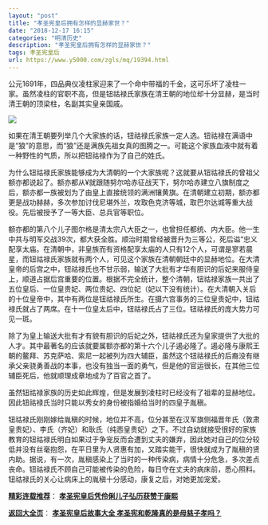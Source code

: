 ```yaml
---
layout: "post"
title: "孝圣宪皇后拥有怎样的显赫家世？"
date: "2018-12-17 16:15"
categories: "明清历史"
description: "孝圣宪皇后拥有怎样的显赫家世？"
tags: 孝圣宪皇后
url: https://www.y5000.com/zgls/mq/19394.html
---
```






公元1691年，四品典仪凌柱家迎来了一个命中带福的千金，这可乐坏了凌柱一家。虽然凌柱的官职不高，但是钮祜禄氏家族在清王朝的地位却十分显赫，是当时清王朝的顶梁柱，名副其实皇亲国戚。

![](https://img.y5000.com/uploads/allimg/170418/6-1F41P9461Ub.jpg)

如果在清王朝要列举几个大家族的话，钮祜禄氏家族一定人选。钮祜禄在满语中是“狼”的意思，而“狼”还是满族先祖女真的图腾之一。可能这个家族血液中就有着一种野性的气质，所以把钮祜禄作为了自己的姓氏。

为什么钮祜禄氏家族能够成为大清朝的一个大家族呢？这就要从钮祜禄氏的曾祖父额亦都说起了。额亦都从¥就跟随努尔哈赤征战天下，努尔哈赤建立八旗制度之后，额亦都一族被划为了由皇上直接统领的满洲镶黄旗。在清朝建立初期，额亦都更是战功赫赫，多次参加讨伐尼堪外兰，攻取色克济等城，取巴尔达城等重大战役。先后被授予了一等大臣、总兵官等职位。

额亦都的第八个儿子图尔格是清太宗八大臣之一，也曾担任都统、内大臣。他一生中共与明军交战39次，都大获全胜。顺治时期曾经被晋升为三等公，死后谥“忠义配享太庙。在清朝中，非皇族而有资格配享太庙的人只有12个人，可谓是寥若晨星，而钮祜禄氏家族就有两个人，可见这个家族在清朝朝廷中的显赫地位。在大清皇帝的后宫之中，钮祜禄氏也不甘示弱，输送了大批有才华有胆识的后妃来服侍皇上，顺道占据后宫重要的位置。根据不完全统计，整个清朝，钮祜禄家族一共出了五位皇后、一位皇贵妃、两位贵妃、四位妃（妃以下没有统计）。在大清朝入关后的十位皇帝中，其中有两位是钮祜禄氏所生。在摄六宫事务的三位皇贵妃中，钮祜禄氏就占了两席。在十一位皇太后中，钮祜禄氏占了三位。钮祜禄氏的庞大势力可见一斑。

除了为皇上输送大批有才有貌有胆识的后妃之外，钮祜禄氏还为皇家提供了大批的人才。其中最著名的应该就要属额亦都的第十六个儿子遏必隆了。遏必隆与康熙王朝的鳌拜、苏克萨哈、索尼一起被列为四大辅臣，虽然这个钮祜禄氏的后裔没有继承父亲骁勇善战的本事，也没有独当一面的勇气，但是他的官运很长，在其他三位辅臣死后，他就顺理成章地成为了百官之首了。

虽然钮祜禄家族的历史如此辉煌，但是发展到凌柱时已经没有了祖辈的显赫地位。因此钮祜禄氏当时只能以秀女的身份被指婚给当时的四皇子胤稹。

钮祜禄氏刚刚嫁给胤稹的时候，地位并不高，位分甚至在汉军旗侧福晋年氏（敦肃皇贵妃）、李氏（齐妃）和耿氏（纯悫皇贵妃）之下。不过自幼就接受很好的家族教育的钮祜禄氏明白如果过于争宠反而会遭到丈夫的嫌弃，因此她对自己的位分较低并没有丝毫抱怨，在平日里为人贤惠有加，又踏实能干，很快就成为了胤稹的贤内助。据说，有一次，胤稹感染上了当时的一种传染病，病情十分危急，多次差点丧命。钮祜禄氏不顾自己可能被传染的危险，每日守在丈夫的病床前，悉心照料。钮祜禄氏的关心让病床上的胤稹十分感动，康复之后，对她更加宠爱。

[**精彩连载推荐**](https://www.y5000.com/zgls/mq/19396.html)：
**[孝圣宪皇后凭伶俐儿子弘历获赞于康熙](https://www.y5000.com/zgls/mq/19396.html)**

[**返回大全页**](https://www.y5000.com/zgls/mq/19406.html)： **[孝圣宪皇后故事大全
孝圣宪和乾隆真的是母慈子孝吗？](https://www.y5000.com/zgls/mq/19406.html)**
